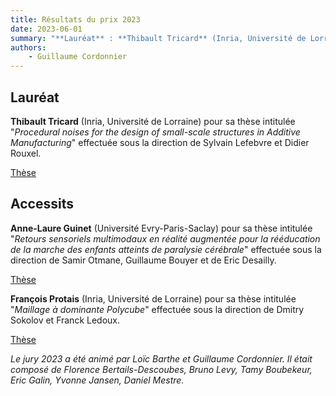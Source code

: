```yaml
---
title: Résultats du prix 2023
date: 2023-06-01
summary: "**Lauréat** : **Thibault Tricard** (Inria, Université de Lorraine) pour sa thèse intitulée « *Procedural noises for the design of small-scale structures in Additive Manufacturing* » effectuée sous la direction de Sylvain Lefebvre et Didier Rouxel. <br>**Accessit** : **Anne-Laure Guinet** (Université Evry-Paris-Saclay) pour sa thèse intitulée « *Retours sensoriels multimodaux en réalité augmentée pour la rééducation de la marche des enfants atteints de paralysie cérébrale* » effectuée sous la direction de Samir Otmane, Guillaume Bouyer et de Eric Desailly, et **François Protais** (Inria, Université de Lorraine) pour sa thèse intitulée « *Maillage à dominante Polycube* » effectuée sous la direction de Dmitry Sokolov et Franck Ledoux. "
authors:
    - Guillaume Cordonnier
---
```


## Lauréat

**Thibault Tricard** (Inria, Université de Lorraine) pour sa thèse intitulée "*Procedural noises for the design of small-scale structures in Additive Manufacturing*" effectuée sous la direction de Sylvain Lefebvre et Didier Rouxel.

[Thèse](https://hal.science/tel-03765259/)

## Accessits

**Anne-Laure Guinet** (Université Evry-Paris-Saclay) pour sa thèse intitulée "*Retours sensoriels multimodaux en réalité augmentée pour la rééducation de la marche des enfants atteints de paralysie cérébrale*" effectuée sous la direction de Samir Otmane, Guillaume Bouyer et de Eric Desailly.

[Thèse](https://projet.liris.cnrs.fr/gdr-igrv-data/misc/AnneLaure-Guinet-PhD.pdf)

**François Protais** (Inria, Université de Lorraine) pour sa thèse intitulée "*Maillage à dominante Polycube*" effectuée sous la direction de Dmitry Sokolov et Franck Ledoux.

[Thèse](https://hal.science/tel-03775686v1)

*Le jury 2023 a été animé par Loïc Barthe et Guillaume Cordonnier. Il était composé de Florence Bertails-Descoubes, Bruno Levy, Tamy Boubekeur, Eric Galin, Yvonne Jansen, Daniel Mestre.*